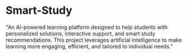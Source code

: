 # Smart-Study
"An AI-powered learning platform designed to help students with personalized solutions, interactive support, and smart study recommendations. This project leverages artificial intelligence to make learning more engaging, efficient, and tailored to individual needs."
